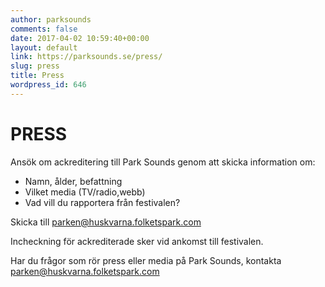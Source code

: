 ```yaml
---
author: parksounds
comments: false
date: 2017-04-02 10:59:40+00:00
layout: default
link: https://parksounds.se/press/
slug: press
title: Press
wordpress_id: 646
---
```


# PRESS

Ansök om ackreditering till Park Sounds genom att skicka information om:

- Namn, ålder, befattning
- Vilket media (TV/radio,webb)
- Vad vill du rapportera från festivalen?

Skicka till [parken@huskvarna.folketspark.com](mailto:parken@huskvarna.folketspark.com)


Incheckning för ackrediterade sker vid ankomst till festivalen.


Har du frågor som rör press eller media på Park Sounds, kontakta [parken@huskvarna.folketspark.com](mailto:parken@huskvarna.folketspark.com)


